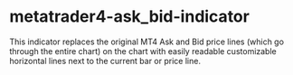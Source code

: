 # metatrader4-ask_bid-indicator
This indicator replaces the original MT4 Ask and Bid price lines (which go through the entire chart) on the chart with easily readable customizable horizontal lines next to the current bar or price line.
